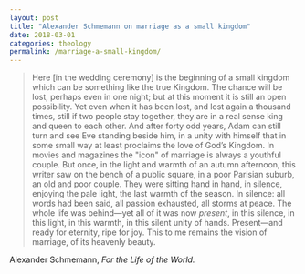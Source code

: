 ```yaml
---
layout: post
title: "Alexander Schmemann on marriage as a small kingdom"
date: 2018-03-01
categories: theology
permalink: /marriage-a-small-kingdom/
---
```


> Here [in the wedding ceremony] is the beginning of a small kingdom which can be something like the true Kingdom. The chance will be lost, perhaps even in one night; but at this moment it is still an open possibility. Yet even when it has been lost, and lost again a thousand times, still if two people stay together, they are in a real sense king and queen to each other. And after forty odd years, Adam can still turn and see Eve standing beside him, in a unity with himself that in some small way at least proclaims the love of God’s Kingdom. In movies and magazines the "icon" of marriage is always a youthful couple. But once, in the light and warmth of an autumn afternoon, this writer saw on the bench of a public square, in a poor Parisian suburb, an old and poor couple. They were sitting hand in hand, in silence, enjoying the pale light, the last warmth of the season. In silence: all words had been said, all passion exhausted, all storms at peace. The whole life was behind—yet all of it was now *present*, in this silence, in this light, in this warmth, in this silent unity of hands. Present—and ready for eternity, ripe for joy. This to me remains the vision of marriage, of its heavenly beauty.

Alexander Schmemann, *For the Life of the World.*